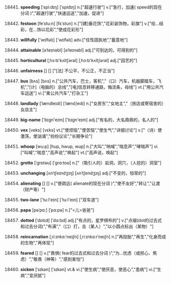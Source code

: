 18441. **speeding**
[ˈspi:dɪŋ]  [ˈspidɪŋ]
n.["超速行驶"]  v.["急行，加速( speed的现在分词 )","超速行驶","快速运送","加速，促进"]  

18442. **festoon**
[feˈstu:n]  [fɛˈstun]
n.["[建]垂花饰","花彩装饰物，彩旗"]  v.["给…结彩，在…饰以花彩","使成花彩形"]  

18443. **willfully**
['wɪlfəlɪ]  ['wɪlfəlɪ]
adv.["任性固执地","蓄意地"]  

18444. **attainable**
[əˈteɪnəbl]  [əˈteɪnəbl]
adj.["可到达的，可得到的"]  

18445. **horticultural**
[ˌhɔ:tɪ'kʌltʃərəl]  [ˌhɔ:tɪ'kʌltʃərəl]
adj.["园艺的"]  

18446. **unfairness**
[]  []
["[法] 不公平，不公正，不正当"]  

18447. **bus**
[bʌs]  [bʌs]
n.["公共汽车，巴士，客机","（口）汽车，机器脚踏车，飞机","[计]（电脑的）总线","[电]信息转移通路，悔流条，母线"]  vt.["用公共汽车运送"]  vi.["乘公共汽车","打杂工"]  

18448. **landlady**
[ˈlændleɪdi]  [ˈlændˌledi]
n.["女房东","女地主","（旅店或寄宿舍的）女店主"]  

18449. **big-name**
['bɪɡn'eɪm]  ['bɪɡn'eɪm]
adj.["有名的，大名鼎鼎的，名人的"]  

18450. **vex**
[veks]  [vɛks]
vt.["使烦恼","使苦恼","使生气","详细讨论"]  v.["〈诗〉使激荡，使汹涌","纷纷议论","长期争论"]  

18451. **whoop**
[wu:p]  [hup, hwup, wup]
n.["大叫","呐喊","喘息声","哮喘声"]  vi.["叫喊","喘息","高声说","唤起"]  vt.["高声说，唤起"]  

18452. **grotto**
[ˈgrɒtəʊ]  [ˈgrɑ:toʊ]
n.["（吸引人的）岩洞，洞穴，（人挖的）洞室"]  

18453. **unchanging**
[ʌnˈtʃeɪndʒɪŋ]  [ʌnˈtʃendʒɪŋ]
adj.["不变的，恒常的"]  

18454. **alienating**
[]  []
v.["使疏远( alienate的现在分词 )","使不友好","转让","让渡（财产等）"]  

18455. **two-lane**
['tu:l'eɪn]  ['tu:l'eɪn]
["双车道"]  

18456. **papa**
[pəˈpɑ:]  [ˈpɑ:pə]
n.["<儿>爸爸"]  

18457. **dotted**
[ˈdɒtɪd]  [ˈdɑ:tɪd]
adj.["有点的，星罗棋布的"]  v.["点缀(dot的过去式和过去分词)","布满","（口）打，击（某人）","以小圆点标出（某物）"]  

18458. **reincarnation**
[ˌri:ɪnkɑ:ˈneɪʃn]  [ˌri:ɪnkɑ:rˈneɪʃn]
n.["再投胎","再生","化身而成的生物","再体现"]  

18459. **feared**
[]  []
v.["畏惧( fear的过去式和过去分词 )","为…忧虑（或担心、焦虑）","敬畏（神等）","感到害怕"]  

18460. **sicken**
[ˈsɪkən]  [ˈsɪkən]
vt.& vi.["使生病","使厌恶，使恶心","患病"]  vi.["生病","变厌腻"]  

